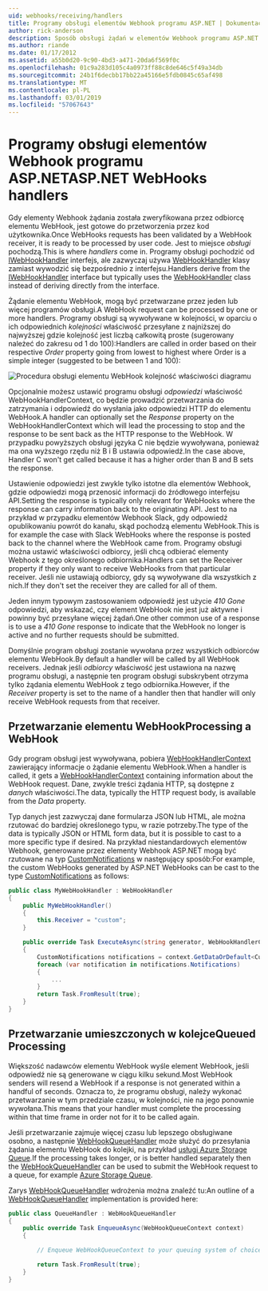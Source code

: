 ```yaml
---
uid: webhooks/receiving/handlers
title: Programy obsługi elementów Webhook programu ASP.NET | Dokumentacja firmy Microsoft
author: rick-anderson
description: Sposób obsługi żądań w elementów Webhook programu ASP.NET.
ms.author: riande
ms.date: 01/17/2012
ms.assetid: a55b0d20-9c90-4bd3-a471-20da6f569f0c
ms.openlocfilehash: 01c9a283d105c4a0973ff88c8de646c5f49a34db
ms.sourcegitcommit: 24b1f6decbb17bb22a45166e5fdb0845c65af498
ms.translationtype: MT
ms.contentlocale: pl-PL
ms.lasthandoff: 03/01/2019
ms.locfileid: "57067643"
---
```

# <a name="aspnet-webhooks-handlers"></a><span data-ttu-id="00442-103">Programy obsługi elementów Webhook programu ASP.NET</span><span class="sxs-lookup"><span data-stu-id="00442-103">ASP.NET WebHooks handlers</span></span>

<span data-ttu-id="00442-104">Gdy elementy Webhook żądania została zweryfikowana przez odbiorcę elementu WebHook, jest gotowe do przetworzenia przez kod użytkownika.</span><span class="sxs-lookup"><span data-stu-id="00442-104">Once WebHooks requests has been validated by a WebHook receiver, it is ready to be processed by user code.</span></span> <span data-ttu-id="00442-105">Jest to miejsce *obsługi* pochodzą.</span><span class="sxs-lookup"><span data-stu-id="00442-105">This is where *handlers* come in.</span></span> <span data-ttu-id="00442-106">Programy obsługi pochodzić od [IWebHookHandler](https://github.com/aspnet/WebHooks/blob/master/src/Microsoft.AspNet.WebHooks.Receivers/WebHooks/WebHookHandler.cs) interfejs, ale zazwyczaj używa [WebHookHandler](https://github.com/aspnet/WebHooks/blob/master/src/Microsoft.AspNet.WebHooks.Receivers/WebHooks/WebHookHandler.cs) klasy zamiast wywodzić się bezpośrednio z interfejsu.</span><span class="sxs-lookup"><span data-stu-id="00442-106">Handlers derive from the [IWebHookHandler](https://github.com/aspnet/WebHooks/blob/master/src/Microsoft.AspNet.WebHooks.Receivers/WebHooks/WebHookHandler.cs) interface but typically uses the [WebHookHandler](https://github.com/aspnet/WebHooks/blob/master/src/Microsoft.AspNet.WebHooks.Receivers/WebHooks/WebHookHandler.cs) class instead of deriving directly from the interface.</span></span>

<span data-ttu-id="00442-107">Żądanie elementu WebHook, mogą być przetwarzane przez jeden lub więcej programów obsługi.</span><span class="sxs-lookup"><span data-stu-id="00442-107">A WebHook request can be processed by one or more handlers.</span></span> <span data-ttu-id="00442-108">Programy obsługi są wywoływane w kolejności, w oparciu o ich odpowiednich *kolejności* właściwość przesyłane z najniższej do najwyższej gdzie kolejność jest liczbą całkowitą proste (sugerowany należeć do zakresu od 1 do 100):</span><span class="sxs-lookup"><span data-stu-id="00442-108">Handlers are called in order based on their respective *Order* property going from lowest to highest where Order is a simple integer (suggested to be between 1 and 100):</span></span>

![Procedura obsługi elementu WebHook kolejność właściwości diagramu](_static/Handlers.png)

<span data-ttu-id="00442-110">Opcjonalnie możesz ustawić programu obsługi *odpowiedzi* właściwość WebHookHandlerContext, co będzie prowadzić przetwarzania do zatrzymania i odpowiedź do wysłania jako odpowiedzi HTTP do elementu WebHook.</span><span class="sxs-lookup"><span data-stu-id="00442-110">A handler can optionally set the *Response* property on the WebHookHandlerContext which will lead the processing to stop and the response to be sent back as the HTTP response to the WebHook.</span></span> <span data-ttu-id="00442-111">W przypadku powyższych obsługi języka C nie będzie wywoływana, ponieważ ma ona wyższego rzędu niż B i B ustawia odpowiedź.</span><span class="sxs-lookup"><span data-stu-id="00442-111">In the case above, Handler C won't get called because it has a higher order than B and B sets the response.</span></span>

<span data-ttu-id="00442-112">Ustawienie odpowiedzi jest zwykle tylko istotne dla elementów Webhook, gdzie odpowiedzi mogą przenosić informacji do źródłowego interfejsu API.</span><span class="sxs-lookup"><span data-stu-id="00442-112">Setting the response is typically only relevant for WebHooks where the response can carry information back to the originating API.</span></span> <span data-ttu-id="00442-113">Jest to na przykład w przypadku elementów Webhook Slack, gdy odpowiedź opublikowaniu powrót do kanału, skąd pochodzą elementu WebHook.</span><span class="sxs-lookup"><span data-stu-id="00442-113">This is for example the case with Slack WebHooks where the response is posted back to the channel where the WebHook came from.</span></span> <span data-ttu-id="00442-114">Programy obsługi można ustawić właściwości odbiorcy, jeśli chcą odbierać elementy Webhook z tego określonego odbiornika.</span><span class="sxs-lookup"><span data-stu-id="00442-114">Handlers can set the Receiver property if they only want to receive WebHooks from that particular receiver.</span></span> <span data-ttu-id="00442-115">Jeśli nie ustawiają odbiorcy, gdy są wywoływane dla wszystkich z nich.</span><span class="sxs-lookup"><span data-stu-id="00442-115">If they don't set the receiver they are called for all of them.</span></span>

<span data-ttu-id="00442-116">Jeden innym typowym zastosowaniem odpowiedź jest użycie *410 Gone* odpowiedzi, aby wskazać, czy element WebHook nie jest już aktywne i powinny być przesyłane więcej żądań.</span><span class="sxs-lookup"><span data-stu-id="00442-116">One other common use of a response is to use a *410 Gone* response to indicate that the WebHook no longer is active and no further requests should be submitted.</span></span>

<span data-ttu-id="00442-117">Domyślnie program obsługi zostanie wywołana przez wszystkich odbiorców elementu WebHook.</span><span class="sxs-lookup"><span data-stu-id="00442-117">By default a handler will be called by all WebHook receivers.</span></span> <span data-ttu-id="00442-118">Jednak jeśli *odbiorcy* właściwość jest ustawiona na nazwę programu obsługi, a następnie ten program obsługi subskrybent otrzyma tylko żądania elementu WebHook z tego odbiornika.</span><span class="sxs-lookup"><span data-stu-id="00442-118">However, if the *Receiver* property is set to the name of a handler then that handler will only receive WebHook requests from that receiver.</span></span>

## <a name="processing-a-webhook"></a><span data-ttu-id="00442-119">Przetwarzanie elementu WebHook</span><span class="sxs-lookup"><span data-stu-id="00442-119">Processing a WebHook</span></span>

<span data-ttu-id="00442-120">Gdy program obsługi jest wywoływana, pobiera [WebHookHandlerContext](https://github.com/aspnet/WebHooks/blob/master/src/Microsoft.AspNet.WebHooks.Receivers/WebHooks/WebHookHandlerContext.cs) zawierający informacje o żądanie elementu WebHook.</span><span class="sxs-lookup"><span data-stu-id="00442-120">When a handler is called, it gets a [WebHookHandlerContext](https://github.com/aspnet/WebHooks/blob/master/src/Microsoft.AspNet.WebHooks.Receivers/WebHooks/WebHookHandlerContext.cs) containing information about the WebHook request.</span></span> <span data-ttu-id="00442-121">Dane, zwykle treści żądania HTTP, są dostępne z *danych* właściwości.</span><span class="sxs-lookup"><span data-stu-id="00442-121">The data, typically the HTTP request body, is available from the *Data* property.</span></span>

<span data-ttu-id="00442-122">Typ danych jest zazwyczaj dane formularza JSON lub HTML, ale można rzutować do bardziej określonego typu, w razie potrzeby.</span><span class="sxs-lookup"><span data-stu-id="00442-122">The type of the data is typically JSON or HTML form data, but it is possible to cast to a more specific type if desired.</span></span> <span data-ttu-id="00442-123">Na przykład niestandardowych elementów Webhook, generowane przez elementy Webhook ASP.NET mogą być rzutowane na typ [CustomNotifications](https://github.com/aspnet/WebHooks/blob/master/src/Microsoft.AspNet.WebHooks.Receivers.Custom/WebHooks/CustomNotifications.cs) w następujący sposób:</span><span class="sxs-lookup"><span data-stu-id="00442-123">For example, the custom WebHooks generated by ASP.NET WebHooks can be cast to the type [CustomNotifications](https://github.com/aspnet/WebHooks/blob/master/src/Microsoft.AspNet.WebHooks.Receivers.Custom/WebHooks/CustomNotifications.cs) as follows:</span></span>

```csharp
public class MyWebHookHandler : WebHookHandler
{
    public MyWebHookHandler()
    {
        this.Receiver = "custom";
    }

    public override Task ExecuteAsync(string generator, WebHookHandlerContext context)
    {
        CustomNotifications notifications = context.GetDataOrDefault<CustomNotifications>();
        foreach (var notification in notifications.Notifications)
        {
            ...
        }
        return Task.FromResult(true);
    }
}
```

  ## <a name="queued-processing"></a><span data-ttu-id="00442-124">Przetwarzanie umieszczonych w kolejce</span><span class="sxs-lookup"><span data-stu-id="00442-124">Queued Processing</span></span>

<span data-ttu-id="00442-125">Większość nadawców elementu WebHook wyśle element WebHook, jeśli odpowiedź nie są generowane w ciągu kilku sekund.</span><span class="sxs-lookup"><span data-stu-id="00442-125">Most WebHook senders will resend a WebHook if a response is not generated within a handful of seconds.</span></span> <span data-ttu-id="00442-126">Oznacza to, że programu obsługi, należy wykonać przetwarzanie w tym przedziale czasu, w kolejności, nie na jego ponownie wywołana.</span><span class="sxs-lookup"><span data-stu-id="00442-126">This means that your handler must complete the processing within that time frame in order not for it to be called again.</span></span>

<span data-ttu-id="00442-127">Jeśli przetwarzanie zajmuje więcej czasu lub lepszego obsługiwane osobno, a następnie [WebHookQueueHandler](https://github.com/aspnet/WebHooks/blob/master/src/Microsoft.AspNet.WebHooks.Receivers/WebHooks/WebHookQueueHandler.cs) może służyć do przesyłania żądania elementu WebHook do kolejki, na przykład [usługi Azure Storage Queue](https://msdn.microsoft.com/library/azure/dd179353.aspx).</span><span class="sxs-lookup"><span data-stu-id="00442-127">If the processing takes longer, or is better handled separately then the [WebHookQueueHandler](https://github.com/aspnet/WebHooks/blob/master/src/Microsoft.AspNet.WebHooks.Receivers/WebHooks/WebHookQueueHandler.cs) can be used to submit the WebHook request to a queue, for example [Azure Storage Queue](https://msdn.microsoft.com/library/azure/dd179353.aspx).</span></span>

<span data-ttu-id="00442-128">Zarys [WebHookQueueHandler](https://github.com/aspnet/WebHooks/blob/master/src/Microsoft.AspNet.WebHooks.Receivers/WebHooks/WebHookQueueHandler.cs) wdrożenia można znaleźć tu:</span><span class="sxs-lookup"><span data-stu-id="00442-128">An outline of a [WebHookQueueHandler](https://github.com/aspnet/WebHooks/blob/master/src/Microsoft.AspNet.WebHooks.Receivers/WebHooks/WebHookQueueHandler.cs) implementation is provided here:</span></span>

```csharp
public class QueueHandler : WebHookQueueHandler
{
    public override Task EnqueueAsync(WebHookQueueContext context)
    {

        // Enqueue WebHookQueueContext to your queuing system of choice

        return Task.FromResult(true);
    }
}
```
